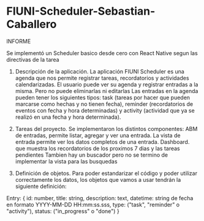 # FIUNI-Scheduler-Sebastian-Caballero
INFORME

Se implementó un Scheduler basico desde cero con React Native segun las directivas de la tarea

1. Descripción de la aplicación.
La aplicación FIUNI Scheduler es una agenda que nos permite registrar tareas, recordatorios y actividades calendarizadas. 
El usuario puede ver su agenda y registrar entradas a la misma. Pero no puede eliminarlas ni editarlas
Las entradas en la agenda pueden tener los siguientes tipos: 
    task (tareas por hacer que pueden marcarse como hechas y no tienen fecha), 
    reminder (recordatorios de eventos con fecha y hora determinadas) 
    y activity (actividad que ya se realizó en una fecha y hora determinada).

2. Tareas del proyecto.
Se implementaron los distintos componentes: 
    ABM de entradas, permite listar, agregar y ver una entrada. La vista de entrada permite ver los datos completos de una entrada.
    Dashboard. que muestra los recordatorios de los proximos 7 dias y las tareas pendientes
    Tambien hay un buscador pero no se termino de implementar la vista para las busquedas 
3. Definición de objetos.
Para poder estandarizar el código y poder utilizar correctamente los datos, los objetos que vamos a usar tendrán la siguiente definición:

Entry:
{
  id: number,
  title: string,
  description: text,
  datetime: string de fecha en formato YYYY-MM-DD HH:mm:ss.sss,
  type: ("task", "reminder" o "activity"),
  status: ("in_progress" o "done")
}
